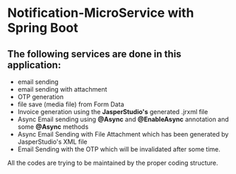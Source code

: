 # Notification-MicroService with Spring Boot

## The following services are done in this application:
* email sending
* email sending with attachment
* OTP generation
* file save (media file) from Form Data
* Invoice generation using the **JasperStudio's** generated .jrxml file
* Async Email sending using **@Async** and **@EnableAsync** annotation and some **@Async** methods
* Async Email Sending with File Attachment which has been generated by JasperStudio's XML file
* Email Sending with the OTP which will be invalidated after some time.

All the codes are trying to be maintained by the proper coding structure.
